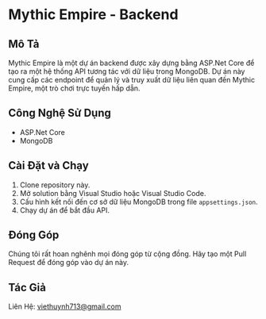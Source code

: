 # Mythic Empire - Backend

## Mô Tả
Mythic Empire là một dự án backend được xây dựng bằng ASP.Net Core để tạo ra một hệ thống API tương tác với dữ liệu trong MongoDB. Dự án này cung cấp các endpoint để quản lý và truy xuất dữ liệu liên quan đến Mythic Empire, một trò chơi trực tuyến hấp dẫn.

## Công Nghệ Sử Dụng
- ASP.Net Core
- MongoDB

## Cài Đặt và Chạy
1. Clone repository này.
2. Mở solution bằng Visual Studio hoặc Visual Studio Code.
3. Cấu hình kết nối đến cơ sở dữ liệu MongoDB trong file `appsettings.json`.
4. Chạy dự án để bắt đầu API.

## Đóng Góp
Chúng tôi rất hoan nghênh mọi đóng góp từ cộng đồng. Hãy tạo một Pull Request để đóng góp vào dự án này.

## Tác Giả
Liên Hệ: viethuynh713@gmail.com

